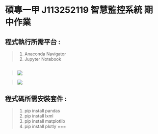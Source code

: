 <h1>碩專一甲  J113252119 智慧監控系統 期中作業</h1>

## 程式執行所需平台 :
>1. Anaconda Navigator
>2. Jupyter Notebook

## 
>![]((https://github.com/J113252119/-OPENCV-/blob/main/%E6%9C%9F%E4%B8%AD%E8%80%83%E5%A0%B1%E5%91%8A/Anaconda%20Navigator.JPG?raw=true))

>![]((https://github.com/J113252119/-OPENCV-/blob/main/%E6%9C%9F%E4%B8%AD%E8%80%83%E5%A0%B1%E5%91%8A/Jupyter%20Notebook.JPG?raw=true))

## 程式碼所需安裝套件 : 
>1. pip install pandas
>2. pip install lxml
>3. pip install matplotlib
>4. pip install plotly
===
